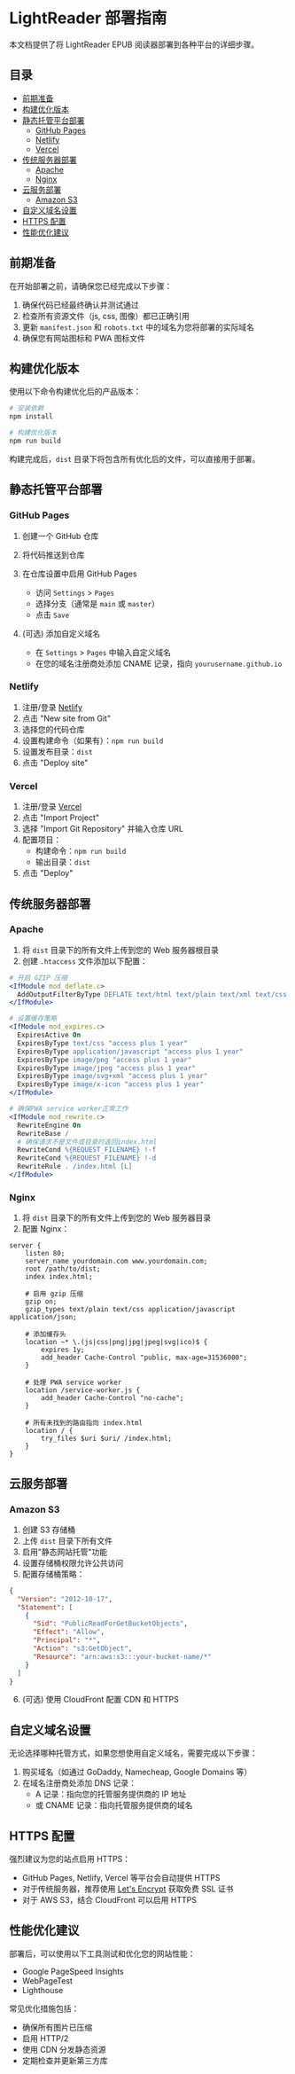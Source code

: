 # LightReader 部署指南

本文档提供了将 LightReader EPUB 阅读器部署到各种平台的详细步骤。

## 目录

- [前期准备](#前期准备)
- [构建优化版本](#构建优化版本)
- [静态托管平台部署](#静态托管平台部署)
  - [GitHub Pages](#github-pages)
  - [Netlify](#netlify)
  - [Vercel](#vercel)
- [传统服务器部署](#传统服务器部署)
  - [Apache](#apache)
  - [Nginx](#nginx)
- [云服务部署](#云服务部署)
  - [Amazon S3](#amazon-s3)
- [自定义域名设置](#自定义域名设置)
- [HTTPS 配置](#https-配置)
- [性能优化建议](#性能优化建议)

## 前期准备

在开始部署之前，请确保您已经完成以下步骤：

1. 确保代码已经最终确认并测试通过
2. 检查所有资源文件（js, css, 图像）都已正确引用
3. 更新 `manifest.json` 和 `robots.txt` 中的域名为您将部署的实际域名
4. 确保您有网站图标和 PWA 图标文件

## 构建优化版本

使用以下命令构建优化后的产品版本：

```bash
# 安装依赖
npm install

# 构建优化版本
npm run build
```

构建完成后，`dist` 目录下将包含所有优化后的文件，可以直接用于部署。

## 静态托管平台部署

### GitHub Pages

1. 创建一个 GitHub 仓库
2. 将代码推送到仓库
3. 在仓库设置中启用 GitHub Pages
   - 访问 `Settings` > `Pages`
   - 选择分支（通常是 `main` 或 `master`）
   - 点击 `Save`

4. (可选) 添加自定义域名
   - 在 `Settings` > `Pages` 中输入自定义域名
   - 在您的域名注册商处添加 CNAME 记录，指向 `yourusername.github.io`

### Netlify

1. 注册/登录 [Netlify](https://www.netlify.com/)
2. 点击 "New site from Git"
3. 选择您的代码仓库
4. 设置构建命令（如果有）：`npm run build`
5. 设置发布目录：`dist`
6. 点击 "Deploy site"

### Vercel

1. 注册/登录 [Vercel](https://vercel.com/)
2. 点击 "Import Project"
3. 选择 "Import Git Repository" 并输入仓库 URL
4. 配置项目：
   - 构建命令：`npm run build`
   - 输出目录：`dist`
5. 点击 "Deploy"

## 传统服务器部署

### Apache

1. 将 `dist` 目录下的所有文件上传到您的 Web 服务器根目录
2. 创建 `.htaccess` 文件添加以下配置：

```apache
# 开启 GZIP 压缩
<IfModule mod_deflate.c>
  AddOutputFilterByType DEFLATE text/html text/plain text/xml text/css application/javascript application/json
</IfModule>

# 设置缓存策略
<IfModule mod_expires.c>
  ExpiresActive On
  ExpiresByType text/css "access plus 1 year"
  ExpiresByType application/javascript "access plus 1 year"
  ExpiresByType image/png "access plus 1 year"
  ExpiresByType image/jpeg "access plus 1 year"
  ExpiresByType image/svg+xml "access plus 1 year"
  ExpiresByType image/x-icon "access plus 1 year"
</IfModule>

# 确保PWA service worker正常工作
<IfModule mod_rewrite.c>
  RewriteEngine On
  RewriteBase /
  # 确保请求不是文件或目录时返回index.html
  RewriteCond %{REQUEST_FILENAME} !-f
  RewriteCond %{REQUEST_FILENAME} !-d
  RewriteRule . /index.html [L]
</IfModule>
```

### Nginx

1. 将 `dist` 目录下的所有文件上传到您的 Web 服务器目录
2. 配置 Nginx：

```nginx
server {
    listen 80;
    server_name yourdomain.com www.yourdomain.com;
    root /path/to/dist;
    index index.html;

    # 启用 gzip 压缩
    gzip on;
    gzip_types text/plain text/css application/javascript application/json;

    # 添加缓存头
    location ~* \.(js|css|png|jpg|jpeg|svg|ico)$ {
        expires 1y;
        add_header Cache-Control "public, max-age=31536000";
    }

    # 处理 PWA service worker
    location /service-worker.js {
        add_header Cache-Control "no-cache";
    }

    # 所有未找到的路由指向 index.html
    location / {
        try_files $uri $uri/ /index.html;
    }
}
```

## 云服务部署

### Amazon S3

1. 创建 S3 存储桶
2. 上传 `dist` 目录下所有文件
3. 启用"静态网站托管"功能
4. 设置存储桶权限允许公共访问
5. 配置存储桶策略：

```json
{
  "Version": "2012-10-17",
  "Statement": [
    {
      "Sid": "PublicReadForGetBucketObjects",
      "Effect": "Allow",
      "Principal": "*",
      "Action": "s3:GetObject",
      "Resource": "arn:aws:s3:::your-bucket-name/*"
    }
  ]
}
```

6. (可选) 使用 CloudFront 配置 CDN 和 HTTPS

## 自定义域名设置

无论选择哪种托管方式，如果您想使用自定义域名，需要完成以下步骤：

1. 购买域名（如通过 GoDaddy, Namecheap, Google Domains 等）
2. 在域名注册商处添加 DNS 记录：
   - A 记录：指向您的托管服务提供商的 IP 地址
   - 或 CNAME 记录：指向托管服务提供商的域名

## HTTPS 配置

强烈建议为您的站点启用 HTTPS：

- GitHub Pages, Netlify, Vercel 等平台会自动提供 HTTPS
- 对于传统服务器，推荐使用 [Let's Encrypt](https://letsencrypt.org/) 获取免费 SSL 证书
- 对于 AWS S3，结合 CloudFront 可以启用 HTTPS

## 性能优化建议

部署后，可以使用以下工具测试和优化您的网站性能：

- Google PageSpeed Insights
- WebPageTest
- Lighthouse

常见优化措施包括：

- 确保所有图片已压缩
- 启用 HTTP/2
- 使用 CDN 分发静态资源
- 定期检查并更新第三方库 